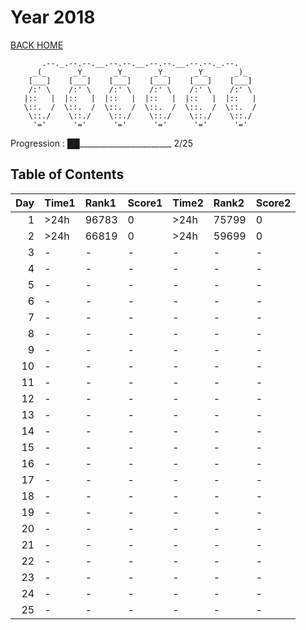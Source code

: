 # Year 2018

[BACK HOME](../README.md)

```Plain Text
       .--._.--.--.__.--.--.__.--.--.__.--.--._.--.
     _(_      _Y_      _Y_      _Y_      _Y_      _)_
    [___]    [___]    [___]    [___]    [___]    [___]
    /:' \    /:' \    /:' \    /:' \    /:' \    /:' \
   |::   |  |::   |  |::   |  |::   |  |::   |  |::   |
   \::.  /  \::.  /  \::.  /  \::.  /  \::.  /  \::.  /
    \::./    \::./    \::./    \::./    \::./    \::./
     '='      '='      '='      '='      '='      '='
```

Progression : ██_______________________ 2/25

## Table of Contents

|   Day | Time1   | Rank1   | Score1   | Time2   | Rank2   | Score2   |
|------:|:--------|:--------|:---------|:--------|:--------|:---------|
|     1 | >24h    | 96783   | 0        | >24h    | 75799   | 0        |
|     2 | >24h    | 66819   | 0        | >24h    | 59699   | 0        |
|     3 | -       | -       | -        | -       | -       | -        |
|     4 | -       | -       | -        | -       | -       | -        |
|     5 | -       | -       | -        | -       | -       | -        |
|     6 | -       | -       | -        | -       | -       | -        |
|     7 | -       | -       | -        | -       | -       | -        |
|     8 | -       | -       | -        | -       | -       | -        |
|     9 | -       | -       | -        | -       | -       | -        |
|    10 | -       | -       | -        | -       | -       | -        |
|    11 | -       | -       | -        | -       | -       | -        |
|    12 | -       | -       | -        | -       | -       | -        |
|    13 | -       | -       | -        | -       | -       | -        |
|    14 | -       | -       | -        | -       | -       | -        |
|    15 | -       | -       | -        | -       | -       | -        |
|    16 | -       | -       | -        | -       | -       | -        |
|    17 | -       | -       | -        | -       | -       | -        |
|    18 | -       | -       | -        | -       | -       | -        |
|    19 | -       | -       | -        | -       | -       | -        |
|    20 | -       | -       | -        | -       | -       | -        |
|    21 | -       | -       | -        | -       | -       | -        |
|    22 | -       | -       | -        | -       | -       | -        |
|    23 | -       | -       | -        | -       | -       | -        |
|    24 | -       | -       | -        | -       | -       | -        |
|    25 | -       | -       | -        | -       | -       | -        |
